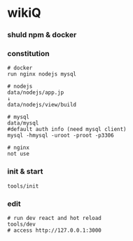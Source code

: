 # wikiQ

### shuld npm & docker

### constitution
```
# docker 
run nginx nodejs mysql

# nodejs
data/nodejs/app.jp
↓
data/nodejs/view/build

# mysql
data/mysql
#default auth info (need mysql client)
mysql -hmysql -uroot -proot -p3306

# nginx
not use
```

### init & start
```
tools/init
```

### edit
```
# run dev react and hot reload
tools/dev
# access http://127.0.0.1:3000
```
